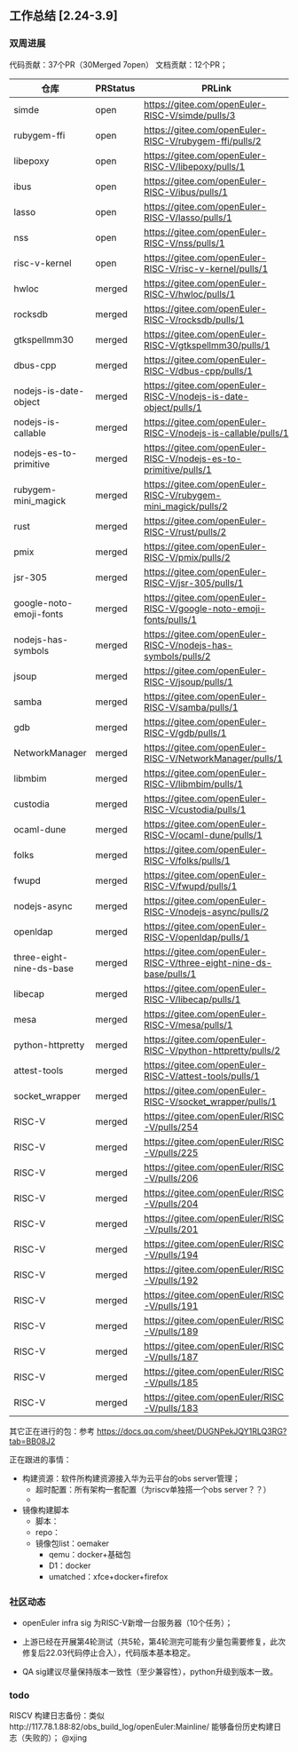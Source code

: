 ## 工作总结 [2.24-3.9]

### 双周进展

代码贡献：37个PR（30Merged   7open）   文档贡献：12个PR；

| 仓库                     | PRStatus | PRLink                                                       |
| ------------------------ | -------- | ------------------------------------------------------------ |
| simde                    | open     | https://gitee.com/openEuler-RISC-V/simde/pulls/3             |
| rubygem-ffi              | open     | https://gitee.com/openEuler-RISC-V/rubygem-ffi/pulls/2       |
| libepoxy                 | open     | https://gitee.com/openEuler-RISC-V/libepoxy/pulls/1          |
| ibus                     | open     | https://gitee.com/openEuler-RISC-V/ibus/pulls/1              |
| lasso                    | open     | https://gitee.com/openEuler-RISC-V/lasso/pulls/1             |
| nss                      | open     | https://gitee.com/openEuler-RISC-V/nss/pulls/1               |
| risc-v-kernel            | open     | https://gitee.com/openEuler-RISC-V/risc-v-kernel/pulls/1     |
| hwloc                    | merged   | https://gitee.com/openEuler-RISC-V/hwloc/pulls/1             |
| rocksdb                  | merged   | https://gitee.com/openEuler-RISC-V/rocksdb/pulls/1           |
| gtkspellmm30             | merged   | https://gitee.com/openEuler-RISC-V/gtkspellmm30/pulls/1      |
| dbus-cpp                 | merged   | https://gitee.com/openEuler-RISC-V/dbus-cpp/pulls/1          |
| nodejs-is-date-object    | merged   | https://gitee.com/openEuler-RISC-V/nodejs-is-date-object/pulls/1 |
| nodejs-is-callable       | merged   | https://gitee.com/openEuler-RISC-V/nodejs-is-callable/pulls/1 |
| nodejs-es-to-primitive   | merged   | https://gitee.com/openEuler-RISC-V/nodejs-es-to-primitive/pulls/1 |
| rubygem-mini_magick      | merged   | https://gitee.com/openEuler-RISC-V/rubygem-mini_magick/pulls/2 |
| rust                     | merged   | https://gitee.com/openEuler-RISC-V/rust/pulls/2              |
| pmix                     | merged   | https://gitee.com/openEuler-RISC-V/pmix/pulls/2              |
| jsr-305                  | merged   | https://gitee.com/openEuler-RISC-V/jsr-305/pulls/1           |
| google-noto-emoji-fonts  | merged   | https://gitee.com/openEuler-RISC-V/google-noto-emoji-fonts/pulls/1 |
| nodejs-has-symbols       | merged   | https://gitee.com/openEuler-RISC-V/nodejs-has-symbols/pulls/2 |
| jsoup                    | merged   | https://gitee.com/openEuler-RISC-V/jsoup/pulls/1             |
| samba                    | merged   | https://gitee.com/openEuler-RISC-V/samba/pulls/1             |
| gdb                      | merged   | https://gitee.com/openEuler-RISC-V/gdb/pulls/1               |
| NetworkManager           | merged   | https://gitee.com/openEuler-RISC-V/NetworkManager/pulls/1    |
| libmbim                  | merged   | https://gitee.com/openEuler-RISC-V/libmbim/pulls/1           |
| custodia                 | merged   | https://gitee.com/openEuler-RISC-V/custodia/pulls/1          |
| ocaml-dune               | merged   | https://gitee.com/openEuler-RISC-V/ocaml-dune/pulls/1        |
| folks                    | merged   | https://gitee.com/openEuler-RISC-V/folks/pulls/1             |
| fwupd                    | merged   | https://gitee.com/openEuler-RISC-V/fwupd/pulls/1             |
| nodejs-async             | merged   | https://gitee.com/openEuler-RISC-V/nodejs-async/pulls/2      |
| openldap                 | merged   | https://gitee.com/openEuler-RISC-V/openldap/pulls/1          |
| three-eight-nine-ds-base | merged   | https://gitee.com/openEuler-RISC-V/three-eight-nine-ds-base/pulls/1 |
| libecap                  | merged   | https://gitee.com/openEuler-RISC-V/libecap/pulls/1           |
| mesa                     | merged   | https://gitee.com/openEuler-RISC-V/mesa/pulls/1              |
| python-httpretty         | merged   | https://gitee.com/openEuler-RISC-V/python-httpretty/pulls/2  |
| attest-tools             | merged   | https://gitee.com/openEuler-RISC-V/attest-tools/pulls/1      |
| socket_wrapper           | merged   | https://gitee.com/openEuler-RISC-V/socket_wrapper/pulls/1    |
| RISC-V                   | merged   | https://gitee.com/openEuler/RISC-V/pulls/254                 |
| RISC-V                   | merged   | https://gitee.com/openEuler/RISC-V/pulls/225                 |
| RISC-V                   | merged   | https://gitee.com/openEuler/RISC-V/pulls/206                 |
| RISC-V                   | merged   | https://gitee.com/openEuler/RISC-V/pulls/204                 |
| RISC-V                   | merged   | https://gitee.com/openEuler/RISC-V/pulls/201                 |
| RISC-V                   | merged   | https://gitee.com/openEuler/RISC-V/pulls/194                 |
| RISC-V                   | merged   | https://gitee.com/openEuler/RISC-V/pulls/192                 |
| RISC-V                   | merged   | https://gitee.com/openEuler/RISC-V/pulls/191                 |
| RISC-V                   | merged   | https://gitee.com/openEuler/RISC-V/pulls/189                 |
| RISC-V                   | merged   | https://gitee.com/openEuler/RISC-V/pulls/187                 |
| RISC-V                   | merged   | https://gitee.com/openEuler/RISC-V/pulls/185                 |
| RISC-V                   | merged   | https://gitee.com/openEuler/RISC-V/pulls/183                 |



其它正在进行的包：参考 https://docs.qq.com/sheet/DUGNPekJQY1RLQ3RG?tab=BB08J2 



正在跟进的事情：

- 构建资源：软件所构建资源接入华为云平台的obs server管理；
  - 超时配置：所有架构一套配置（为riscv单独搭一个obs server？？）
  - 
- 镜像构建脚本
  - 脚本：
  - repo：
  - 镜像包list：oemaker
    - qemu：docker+基础包
    - D1：docker
    - umatched：xfce+docker+firefox



### 社区动态

- openEuler infra sig 为RISC-V新增一台服务器（10个任务）；

- 上游已经在开展第4轮测试（共5轮，第4轮测完可能有少量包需要修复，此次修复后22.03代码停止合入），代码版本基本稳定。

- QA sig建议尽量保持版本一致性（至少兼容性），python升级到版本一致。



### todo

RISCV 构建日志备份：类似http://117.78.1.88:82/obs_build_log/openEuler:Mainline/ 能够备份历史构建日志（失败的）； @xjing



